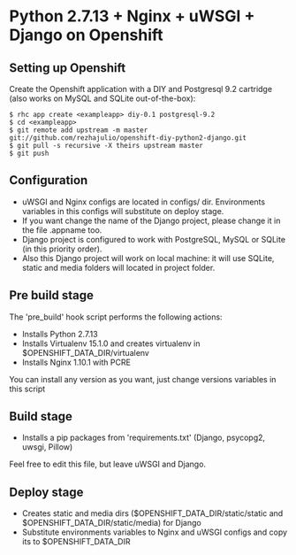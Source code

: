 Python 2.7.13 + Nginx + uWSGI + Django on Openshift
==================================================


Setting up Openshift
--------------------

Create the Openshift application with a DIY and Postgresql 9.2 cartridge (also works on MySQL and SQLite out-of-the-box):

    $ rhc app create <exampleapp> diy-0.1 postgresql-9.2
    $ cd <exampleapp>
    $ git remote add upstream -m master git://github.com/rezhajulio/openshift-diy-python2-django.git
    $ git pull -s recursive -X theirs upstream master
    $ git push


Configuration
-------------
* uWSGI and Nginx configs are located in configs/ dir. Environments variables in this configs will substitute on deploy stage.
* If you want change the name of the Django project, please change it in the file .appname too.
* Django project is configured to work with PostgreSQL, MySQL or SQLite (in this priority order).
* Also this Django project will work on local machine: it will use SQLite, static and media folders will located in project folder.


Pre build stage
---------------

The 'pre_build' hook script performs the following actions:
* Installs Python 2.7.13
* Installs Virtualenv 15.1.0 and creates virtualenv in $OPENSHIFT_DATA_DIR/virtualenv
* Installs Nginx 1.10.1 with PCRE

You can install any version as you want, just change versions variables in this script


Build stage
-----------

* Installs a pip packages from 'requirements.txt' (Django, psycopg2, uwsgi, Pillow)

Feel free to edit this file, but leave uWSGI and Django.


Deploy stage
------------

* Creates static and media dirs ($OPENSHIFT_DATA_DIR/static/static and $OPENSHIFT_DATA_DIR/static/media) for Django
* Substitute environments variables to Nginx and uWSGI configs and copy its to $OPENSHIFT_DATA_DIR



